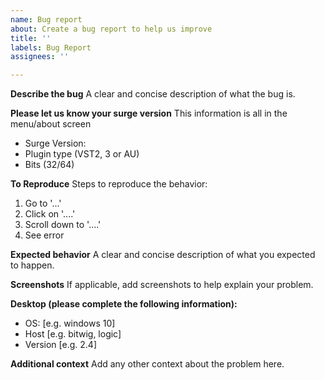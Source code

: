 ```yaml
---
name: Bug report
about: Create a bug report to help us improve
title: ''
labels: Bug Report
assignees: ''

---
```


**Describe the bug**
A clear and concise description of what the bug is.

**Please let us know your surge version**
This information is all in the menu/about screen

* Surge Version: 
* Plugin type (VST2, 3 or AU)
* Bits (32/64)

**To Reproduce**
Steps to reproduce the behavior:
1. Go to '...'
2. Click on '....'
3. Scroll down to '....'
4. See error

**Expected behavior**
A clear and concise description of what you expected to happen.

**Screenshots**
If applicable, add screenshots to help explain your problem.

**Desktop (please complete the following information):**
 - OS: [e.g. windows 10]
 - Host [e.g. bitwig, logic]
 - Version [e.g. 2.4]

**Additional context**
Add any other context about the problem here.

